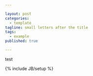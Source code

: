 ```yaml
---

layout: post
categories: 
  - template
tagline: small letters after the title
tags: 
  - example
published: true

---
```


test

{% include JB/setup %}
